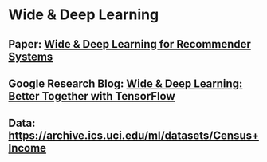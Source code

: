 # Wide & Deep Learning
## Paper: [Wide & Deep Learning for Recommender Systems](https://arxiv.org/abs/1606.07792)
## Google Research Blog: [Wide & Deep Learning: Better Together with TensorFlow](https://research.googleblog.com/2016/06/wide-deep-learning-better-together-with.html)
## Data: https://archive.ics.uci.edu/ml/datasets/Census+Income